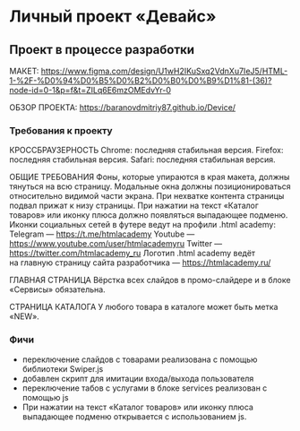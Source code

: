 # Личный проект «Девайс»

## Проект в процессе разработки

МАКЕТ: https://www.figma.com/design/U1wH2IKuSxq2VdnXu7IeJ5/HTML-1-%2F-%D0%94%D0%B5%D0%B2%D0%B0%D0%B9%D1%81-(36)?node-id=0-1&p=f&t=ZILq6E6mzOMEdvYr-0

ОБЗОР ПРОЕКТА: https://baranovdmitriy87.github.io/Device/

### Требования к проекту

КРОССБРАУЗЕРНОСТЬ
Chrome: последняя стабильная версия.
Firefox: последняя стабильная версия.
Safari: последняя стабильная версия.

ОБЩИЕ ТРЕБОВАНИЯ
Фоны, которые упираются в края макета, должны тянуться на всю страницу.
Модальные окна должны позиционироваться относительно видимой части экрана.
При нехватке контента страницы подвал прижат к низу страницы.
При нажатии на текст «Каталог товаров» или иконку плюса должно появляться выпадающее подменю.
Иконки социальных сетей в футере ведут на профили .html academy:
Telegram — https://t.me/htmlacademy
Youtube — https://www.youtube.com/user/htmlacademyru
Twitter — https://twitter.com/htmlacademy_ru
Логотип .html academy ведёт на главную страницу сайта разработчика — https://htmlacademy.ru/

ГЛАВНАЯ СТРАНИЦА
Вёрстка всех слайдов в промо-слайдере и в блоке «Сервисы» обязательна.

СТРАНИЦА КАТАЛОГА
У любого товара в каталоге может быть метка «NEW».

### Фичи
- переключение слайдов с товарами реализована с помощью библиотеки Swiper.js
- добавлен скрипт для имитации входа/выхода пользователя
- переключение табов с услугами в блоке services реализован с помощью js
- При нажатии на текст «Каталог товаров» или иконку плюса выпадающее подменю открывается с использованием js.
